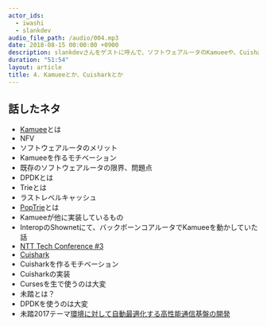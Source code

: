 ```yaml
---
actor_ids:
  - iwashi 
  - slankdev
audio_file_path: /audio/004.mp3
date: 2018-08-15 00:00:00 +0900
description: slankdevさんをゲストに呼んで、ソフトウェアルータのKamueeや、Cuisharkなどについて教えてもらっているエピソードです。
duration: "51:54"
layout: article
title: 4. Kamueeとか、Cuisharkとか
---
```


## 話したネタ
- [Kamuee](https://www.ntt.com/about-us/press-releases/news/article/2018/0611.html)とは
- NFV
- ソフトウェアルータのメリット
- Kamueeを作るモチベーション
- 既存のソフトウェアルータの限界、問題点
- DPDKとは
- Trieとは
- ラストレベルキャッシュ
- [PopTrie](https://ja.tech.jar.jp/network/algorithms/poptrie/intro.html)とは
- Kamueeが他に実装しているもの
- InteropのShownetにて、バックボーンコアルータでKamueeを動かしていた話
- [NTT Tech Conference #3](https://ntt-developers.github.io/ntt-tech-conference/03/)
- [Cuishark](https://github.com/cuishark/cuishark)
- Cuisharkを作るモチベーション
- Cuisharkの実装
- Cursesを生で使うのは大変
- 未踏とは？
- DPDKを使うのは大変
- 未踏2017テーマ[環境に対して自動最適化する高性能通信基盤の開発](https://github.com/susanow)
